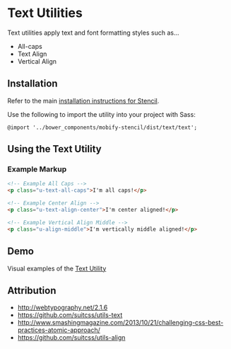 # Text Utilities

Text utilities apply text and font formatting styles such as...

- All-caps
- Text Align
- Vertical Align


## Installation

Refer to the main [installation instructions for Stencil](https://github.com/mobify/stencil#installation).

Use the following to import the utility into your project with Sass:

```
@import '../bower_components/mobify-stencil/dist/text/text';
```


## Using the Text Utility


### Example Markup

```html
<!-- Example All Caps -->
<p class="u-text-all-caps">I'm all caps!</p>

<!-- Example Center Align -->
<p class="u-text-align-center">I'm center aligned!</p>

<!-- Example Vertical Align Middle -->
<p class="u-align-middle">I'm vertically middle aligned!</p>
```


## Demo

Visual examples of the [Text Utility](https://mobify.github.io/stencil/visual/utils/text/index.html)


## Attribution

- http://webtypography.net/2.1.6
- https://github.com/suitcss/utils-text
- http://www.smashingmagazine.com/2013/10/21/challenging-css-best-practices-atomic-approach/
- https://github.com/suitcss/utils-align
